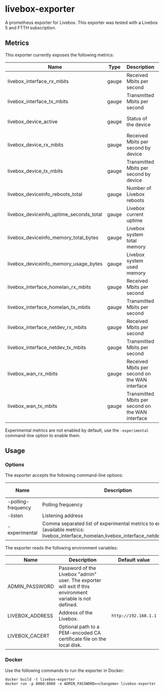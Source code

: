 # livebox-exporter

A prometheus exporter for Livebox. This exporter was tested with a Livebox 5 and
FTTH subscription.

## Metrics

This exporter currently exposes the following metrics:

| Name                                    | Type  | Description                                       | Labels                  | Experimental |
| --------------------------------------- | ----- | ------------------------------------------------- | ----------------------- | ------------ |
| livebox_interface_rx_mbits              | gauge | Received Mbits per second                         | interface               | No           |
| livebox_interface_tx_mbits              | gauge | Transmitted Mbits per second                      | interface               | No           |
| livebox_device_active                   | gauge | Status of the device                              | name, type, mac         | No           |
| livebox_device_rx_mbits                 | gauge | Received Mbits per second by device               | name, type, mac, source | No           |
| livebox_device_tx_mbits                 | gauge | Transmitted Mbits per second by device            | name, type, mac, source | No           |
| livebox_deviceinfo_reboots_total        | gauge | Number of Livebox reboots                         |                         | No           |
| livebox_deviceinfo_uptime_seconds_total | gauge | Livebox current uptime                            |                         | No           |
| livebox_deviceinfo_memory_total_bytes   | gauge | Livebox system total memory                       |                         | No           |
| livebox_deviceinfo_memory_usage_bytes   | gauge | Livebox system used memory                        |                         | No           |
| livebox_interface_homelan_rx_mbits      | gauge | Received Mbits per second                         | interface               | Yes          |
| livebox_interface_homelan_tx_mbits      | gauge | Transmitted Mbits per second                      | interface               | Yes          |
| livebox_interface_netdev_rx_mbits       | gauge | Received Mbits per second                         | interface               | Yes          |
| livebox_interface_netdev_tx_mbits       | gauge | Transmitted Mbits per second                      | interface               | Yes          |
| livebox_wan_rx_mbits                    | gauge | Received Mbits per second on the WAN interface    |                         | Yes          |
| livebox_wan_tx_mbits                    | gauge | Transmitted Mbits per second on the WAN interface |                         | Yes          |

Experimental metrics are not enabled by default, use the `-experimental`
command-line option to enable them.

## Usage

### Options

The exporter accepts the following command-line options:

| Name               | Description                                                                                                                                | Default value |
| ------------------ | ------------------------------------------------------------------------------------------------------------------------------------------ | ------------- |
| -polling-frequency | Polling frequency                                                                                                                          | 30            |
| -listen            | Listening address                                                                                                                          | :8080         |
| -experimental      | Comma separated list of experimental metrics to enable (available metrics: livebox_interface_homelan,livebox_interface_netdev,livebox_wan) |               |

The exporter reads the following environment variables:

| Name            | Description                                                                                               | Default value        |
| --------------- | --------------------------------------------------------------------------------------------------------- | -------------------- |
| ADMIN_PASSWORD  | Password of the Livebox "admin" user. The exporter will exit if this environment variable is not defined. |                      |
| LIVEBOX_ADDRESS | Address of the Livebox.                                                                                   | `http://192.168.1.1` |
| LIVEBOX_CACERT  | Optional path to a PEM-encoded CA certificate file on the local disk.                                     |                      |

### Docker

Use the following commands to run the exporter in Docker:

```console
docker build -t livebox-exporter .
docker run -p 8080:8080 -e ADMIN_PASSWORD=<changeme> livebox-exporter
```
